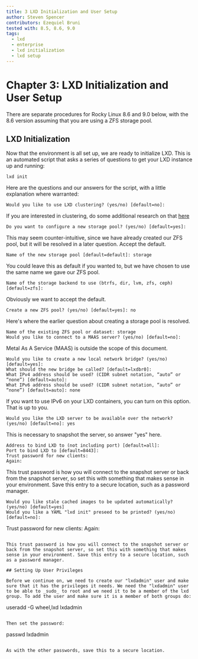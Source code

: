 ```yaml
---
title: 3 LXD Initialization and User Setup
author: Steven Spencer
contributors: Ezequiel Bruni
tested with: 8.5, 8.6, 9.0
tags:
  - lxd
  - enterprise
  - lxd initialization
  - lxd setup
---
```


# Chapter 3: LXD Initialization and User Setup

There are separate procedures for Rocky Linux 8.6 and 9.0 below, with the 8.6 version assuming that you are using a ZFS storage pool.

## LXD Initialization

Now that the environment is all set up, we are ready to initialize LXD. This is an automated script that asks a series of questions to get your LXD instance up and running:

```
lxd init
```

Here are the questions and our answers for the script, with a little explanation where warranted:

```
Would you like to use LXD clustering? (yes/no) [default=no]:
```

If you are interested in clustering, do some additional research on that [here](https://lxd.readthedocs.io/en/latest/clustering/)

```
Do you want to configure a new storage pool? (yes/no) [default=yes]:
```

This may seem counter-intuitive, since we have already created our ZFS pool, but it will be resolved in a later question. Accept the default.

```
Name of the new storage pool [default=default]: storage
```

You could leave this as default if you wanted to, but we have chosen to use the same name we gave our ZFS pool.

```
Name of the storage backend to use (btrfs, dir, lvm, zfs, ceph) [default=zfs]:
```

Obviously we want to accept the default.

```
Create a new ZFS pool? (yes/no) [default=yes]: no
```

Here's where the earlier question about creating a storage pool is resolved.

```
Name of the existing ZFS pool or dataset: storage
Would you like to connect to a MAAS server? (yes/no) [default=no]:
```

Metal As A Service (MAAS) is outside the scope of this document.

```
Would you like to create a new local network bridge? (yes/no) [default=yes]:
What should the new bridge be called? [default=lxdbr0]: 
What IPv4 address should be used? (CIDR subnet notation, “auto” or “none”) [default=auto]:
What IPv6 address should be used? (CIDR subnet notation, “auto” or “none”) [default=auto]: none
```

If you want to use IPv6 on your LXD containers, you can turn on this option. That is up to you.

```
Would you like the LXD server to be available over the network? (yes/no) [default=no]: yes
```

This is necessary to snapshot the server, so answer "yes" here.

```
Address to bind LXD to (not including port) [default=all]:
Port to bind LXD to [default=8443]:
Trust password for new clients:
Again:
```

This trust password is how you will connect to the snapshot server or back from the snapshot server, so set this with something that makes sense in your environment. Save this entry to a secure location, such as a password manager.

```
Would you like stale cached images to be updated automatically? (yes/no) [default=yes]
Would you like a YAML "lxd init" preseed to be printed? (yes/no) [default=no]:
```

Trust password for new clients:
Again:
```

This trust password is how you will connect to the snapshot server or back from the snapshot server, so set this with something that makes sense in your environment. Save this entry to a secure location, such as a password manager.

## Setting Up User Privileges

Before we continue on, we need to create our "lxdadmin" user and make sure that it has the privileges it needs. We need the "lxdadmin" user to be able to _sudo_ to root and we need it to be a member of the lxd group. To add the user and make sure it is a member of both groups do:

```
useradd -G wheel,lxd lxdadmin
```

Then set the password:

```
passwd lxdadmin
```

As with the other passwords, save this to a secure location.
